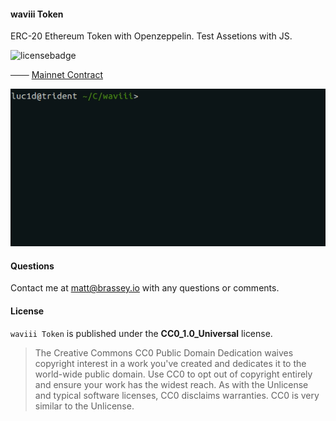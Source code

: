 #### waviii Token

ERC-20 Ethereum Token with Openzeppelin. Test Assetions with JS.

![licensebadge](https://img.shields.io/badge/license-CC0_1.0_Universal-blue)

─── [Mainnet Contract](https://etherscan.io/token/0xBA00868912Af1a409F11E9c2B5d3a9376Cb3C2E2)

[<p align="center"><img src="Etherscan.io/waviii.gif">](https://brassey.io)

#### Questions
Contact me at [matt@brassey.io](mailto:matt@brassey.io) with any questions or comments.

#### License
`waviii Token` is published under the __CC0_1.0_Universal__ license.

> The Creative Commons CC0 Public Domain Dedication waives copyright interest in a work you've created and dedicates it to the world-wide public domain. Use CC0 to opt out of copyright entirely and ensure your work has the widest reach. As with the Unlicense and typical software licenses, CC0 disclaims warranties. CC0 is very similar to the Unlicense.